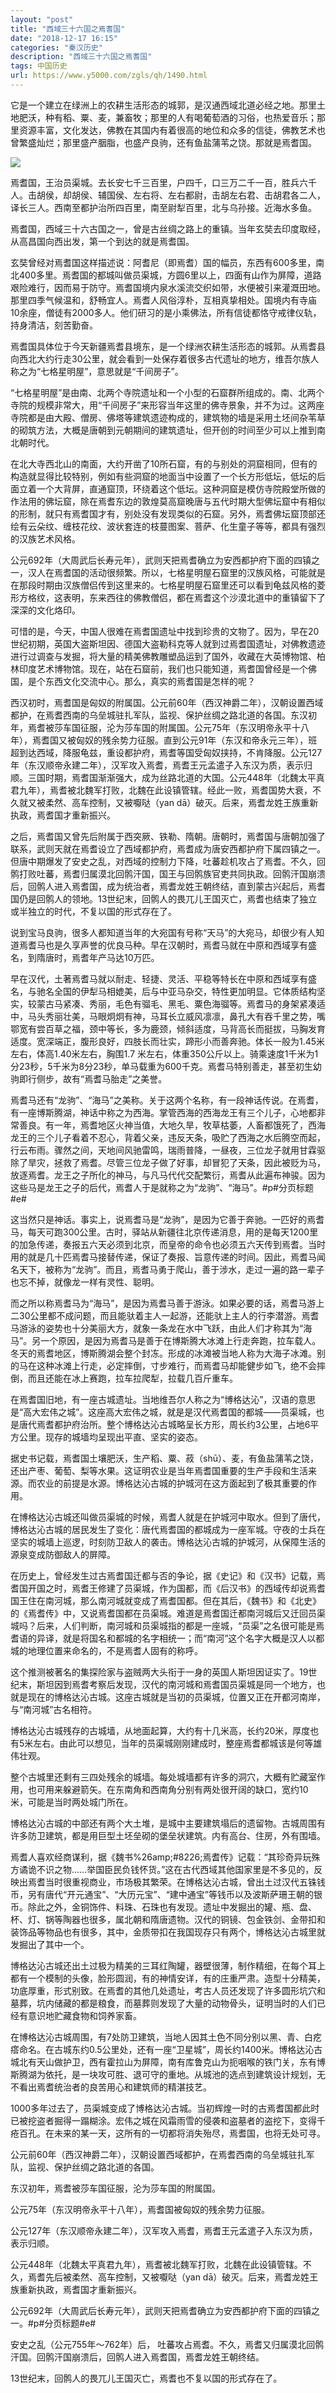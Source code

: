 ```yaml
---
layout: "post"
title: "西域三十六国之焉耆国"
date: "2018-12-17 16:15"
categories: "秦汉历史"
description: "西域三十六国之焉耆国"
tags: 中国历史
url: https://www.y5000.com/zgls/qh/1490.html
---
```






它是一个建立在绿洲上的农耕生活形态的城郭，是汉通西域北道必经之地。那里土地肥沃，种有稻、粟、麦，兼畜牧；那里的人有喝葡萄酒的习俗，也热爱音乐；那里资源丰富，文化发达，佛教在其国内有着很高的地位和众多的信徒，佛教艺术也曾繁盛灿烂；那里盛产胭脂，也盛产良驹，还有鱼盐蒲苇之饶。那就是焉耆国。

![](https://img.y5000.com/uploads/allimg/130725/2-130H5215H1303.jpg)

焉耆国，王治员渠城。去长安七千三百里，户四千，口三万二千一百，胜兵六千人。击胡侯，却胡侯、辅国侯、左右将、左右都尉，击胡左右君、击胡君各二人，译长三人。西南至都护治所四百里，南至尉犁百里，北与乌孙接。近海水多鱼。

焉耆国，西域三十六古国之一，曾是古丝绸之路上的重镇。当年玄奘去印度取经，从高昌国向西出发，第一个到达的就是焉耆国。

玄奘曾经对焉耆国这样描述说：阿耆尼（即焉耆）国的幅员，东西有600多里，南北400多里。焉耆国的都城叫做员渠城，方圆6里以上，四面有山作为屏障，道路艰险难行，因而易于防守。焉耆国境内泉水溪流交织如带，水便被引来灌溉田地。那里四季气候温和，舒畅宜人。焉耆人风俗淳朴，互相真挚相处。国境内有寺庙10余座，僧徒有2000多人。他们研习的是小乘佛法，所有信徒都恪守戒律仪轨，持身清洁，刻苦勤奋。

焉耆国具体位于今天新疆焉耆县境东，是一个绿洲农耕生活形态的城郭。从焉耆县向西北大约行走30公里，就会看到一处保存着很多古代遗址的地方，维吾尔族人称之为“七格星明屋”，意思就是“千间房子”。

“七格星明屋”是由南、北两个寺院遗址和一个小型的石窟群所组成的。南、北两个寺院的规模非常大，用“千间房子”来形容当年这里的佛寺景象，并不为过。这两座寺院都是由大殿、僧房、佛塔等建筑遗迹构成的，建筑物的墙是采用土坯间杂苇草的砌筑方法，大概是唐朝到元朝期间的建筑遗址，但开创的时间至少可以上推到南北朝时代。

在北大寺西北山的南面，大约开凿了10所石窟，有的与别处的洞窟相同，但有的构造就显得比较特别，例如有些洞窟的地面当中设置了一个长方形低坛，低坛的后面立着一个大背屏，直通窟顶，环绕着这个低坛。这种洞窟是模仿寺院殿堂所做的作法用的佛坛窟，除在焉耆东边的敦煌莫高窟晚唐与五代时期大型佛坛窟中有相似的形制，就只有焉耆国才有，别处没有发现类似的石窟。另外，焉耆佛坛窟顶部还绘有云朵纹、缠枝花纹、波状套连的枝蔓图案、菩萨、化生童子等等，都具有强烈的汉族艺术风格。

公元692年（大周武后长寿元年），武则天把焉耆确立为安西都护府下面的四镇之一，汉人在焉耆国的活动很频繁。所以，七格星明屋石窟里的汉族风格，可能就是在那段时期由汉族僧侣传到这里来的。七格星明屋石窟里还可以看到龟兹风格的菱形方格纹，这表明，东来西往的佛教僧侣，都在焉耆这个沙漠北道中的重镇留下了深深的文化烙印。

可惜的是，今天，中国人很难在焉耆国遗址中找到珍贵的文物了。因为，早在20世纪初期，英国大盗斯坦因、德国大盗勒科克等人就到过焉耆国遗址，对佛教遗迹进行过调查与发掘，将大量的精美佛教雕塑品运到了国外，收藏在大英博物馆、柏林印度艺术博物馆。现在，站在石窟前，我们也只能知道，焉耆国曾经是一个佛国，是个东西文化交流中心。那么，真实的焉耆国是怎样的呢？

西汉初时，焉耆国是匈奴的附属国。公元前60年（西汉神爵二年），汉朝设置西域都护，在焉耆西南的乌垒城驻扎军队，监视、保护丝绸之路北道的各国。东汉初年，焉耆被莎车国征服，沦为莎车国的附属国。公元75年（东汉明帝永平十八年），焉耆国又被匈奴的残余势力征服。直到公元91年（东汉和帝永元三年），班超到达西域，降服龟兹，重设都护府，焉耆等国受匈奴挟持，不肯降服。公元127年（东汉顺帝永建二年），汉军攻入焉耆，焉耆王元孟遣子入东汉为质，表示归顺。三国时期，焉耆国渐渐强大，成为丝路北道的大国。公元448年（北魏太平真君九年），焉耆被北魏军打败，北魏在此设镇管辖。经此一败，焉耆国势大衰，不久就又被柔然、高车控制，又被嚈哒（yan
dā）破灭。后来，焉耆龙姓王族重新执政，焉耆国才重新振兴。

之后，焉耆国又曾先后附属于西突厥、铁勒、隋朝。唐朝时，焉耆国与唐朝加强了联系，武则天就在焉耆设立了西域都护府，焉耆成为唐安西都护府下属四镇之一。但唐中期爆发了安史之乱，对西域的控制力下降，吐蕃趁机攻占了焉耆。不久，回鹘打败吐蕃，焉耆归属漠北回鹘汗国，国王与回鹘族官吏共同执政。回鹘汗国崩溃后，回鹘人进入焉耆国，成为统治者，焉耆龙姓王朝终结，直到蒙古兴起后，焉耆国仍是回鹘人的领地。13世纪末，回鹘人的畏兀儿王国灭亡，焉耆也结束了独立或半独立的时代，不复以国的形式存在了。

说到宝马良驹，很多人都知道当年的大宛国有号称“天马”的大宛马，却很少有人知道焉耆马也是久享声誉的优良马种。早在汉朝时，焉耆马就在中原和西域享有盛名，到隋唐时，焉耆年产马达10万匹。

早在汉代，土著焉耆马就以耐走、轻捷、灵活、平稳等特长在中原和西域享有盛名，与驰名全国的伊犁马相媲美，后与中亚马杂交，特性更加明显。它体质结构坚实，较蒙古马紧凑、秀丽，毛色有骝毛、黑毛、粟色海骝等。焉耆马的身架紧凑适中，马头秀丽壮美，马眼炯炯有神，马耳长立威风凛凛，鼻孔大有吞千里之势，嘴鄂宽有尝百草之福，颈中等长，多为鹿颈，倾斜适度，马背高长而挺拔，马胸发育适度。宽深端正，腹形良好，四肢长而壮实，蹄形小而善奔驰。体长一般为1.45米左右，体高1.40米左右，胸围1.7
米左右，体重350公斤以上。骑乘速度1千米为1分23秒，5千米为8分23秒，单马载重为600千克。焉耆马特别善走，甚至初生幼驹即行侧步，故有“焉耆马胎走”之美誉。

焉耆马还有“龙驹”、“海马”之美称。关于这两个名称，有一段神话传说。在焉耆，有一座博斯腾湖，神话中称之为西海。掌管西海的西海龙王有三个儿子，心地都非常善良。有一年，焉耆地区火神当值，大地久旱，牧草枯萎，人畜都饿死了，西海龙王的三个儿子看着不忍心，背着父亲，违反天条，吸贮了西海之水后腾空而起，行云布雨。骤然之间，天地间风驰雷鸣，瑞雨普降，一昼夜，三位龙子就用甘霖驱除了旱灾，拯救了焉耆。尽管三位龙子做了好事，却冒犯了天条，因此被贬为马，放逐焉耆。龙王之子所化的神马，与凡马代代交配繁衍，焉耆从此遍布神骏。因为这些马是龙王之子的后代，焉耆人于是就称之为“龙驹”、“海马”。#p#分页标题#e#

这当然只是神话。事实上，说焉耆马是“龙驹”，是因为它善于奔驰。一匹好的焉耆马，每天可跑300公里。古时，驿站从新疆往北京传递消息，用的是每天1200里的加急传递，奏报五六天必须到北京，而皇帝的命令也必须五六天传到焉耆。当时用的就是几十匹焉耆马接替传递，保证了奏报、旨意传递的时间。因此，焉耆马闻名天下，被称为“龙驹”。而且，焉耆马勇于爬山，善于涉水，走过一遍的路一辈子也忘不掉，就像龙一样有灵性、聪明。

而之所以称焉耆马为“海马”，是因为焉耆马善于游泳。如果必要的话，焉耆马游上二30公里都不成问题，而且能驮着主人一起游，还能驮上主人的行李潜游。焉耆马游泳的姿势也十分美丽大方，就象一条龙在水中飞跃，由此人们才称其为“海马”。另一个原因，是因为焉耆马是善于在博斯腾大冰滩上行走奔跑，拉车载人。冬天的焉耆地区，博斯腾湖会整个封冻。形成的冰滩被当地人称为大海子冰滩。别的马在这种冰滩上行走，必定摔倒，寸步难行，而焉耆马却能健步如飞，绝不会摔倒，而且还能在冰上赛跑，拉车拉爬犁，拉载几百斤重车。

在焉耆国旧地，有一座古城遗址。当地维吾尔人称之为“博格达沁”，汉语的意思是“高大宏伟之城”。这座高大宏伟之城，就是是汉代焉耆国的都城——员渠城，也是唐代焉耆都护府治所。整个博格达沁古城略呈长方形，周长约3公里，占地6平方公里。现存的城墙均呈现出平直、坚实的姿态。

据史书记载，焉耆国土壤肥沃，生产稻、粟、菽（shū）、麦，有鱼盐蒲苇之饶，还出产枣、葡萄、梨等水果。这证明农业是当年焉耆国重要的生产手段和生活来源。而农业的前提是水源。博格达沁古城的护城河在这方面起到了极其重要的作用。

在博格达沁古城还叫做员渠城的时候，焉耆人就是在护城河中取水。但到了唐代，博格达沁古城的居民发生了变化：唐代焉耆国的都城成为一座军城。守夜的士兵在坚实的城墙上巡逻，时刻防卫敌人的袭击。博格达沁古城的护城河，从保障生活的源泉变成防御敌人的屏障。

在历史上，曾经发生过古焉耆国迁都与否的争论，据《史记》和《汉书》记载，焉耆国开国之时，焉耆王修建了员渠城，作为国都，而《后汉书》的西域传却说焉耆国王住在南河城，那么南河城就变成了焉耆国都。但在其后，《魏书》和《北史》的《焉耆传》中，又说焉耆国都在员渠城。难道是焉耆国迁都南河城后又迁回员渠城吗？后来，人们判断，南河城和员渠城指的都是一座城，“员渠”之名很可能是焉耆语的异译，就是将国名和都城的名字相统一；而“南河”这个名字大概是汉人以都城的地理位置来命名的，不是焉耆人固有的称呼。

这个推测被著名的集探险家与盗贼两大头衔于一身的英国人斯坦因证实了。19世纪末，斯坦因到焉耆考察后发现，汉代的南河城和焉耆国员渠城是同一个地方，也就是现在的博格达沁古城。这座古城就是当初的员渠城，位置又正在开都河南岸，与“南河城”古名相符。

博格达沁古城残存的古城墙，从地面起算，大约有十几米高，长约20米，厚度也有5米左右。由此可以想见，当年的员渠城刚刚建成时，整座焉耆都城该是何等雄伟壮观。

整个古城里还剩有三四处残余的城墙。每处城墙都有许多的洞穴，大概有贮藏室作用，也可用来躲避箭矢。在东南角和西南角分别有两处很开阔的缺口，宽约10米，可能是当时两处城门所在。

博格达沁古城的中部还有两个大土堆，是城中主要建筑塌后的遗留物。古城周围有许多防卫建筑，都是用巨型土坯垒砌的堡垒状建筑。内有高台、住房，外有围墙。

焉耆人喜欢经商谋利，据《魏书%26amp;#8226;焉耆传》记载：“其珍奇异玩殊方谲诡不识之物……举国臣民负钱怀货。”这在古代西域其他国家里是不多见的，反映出焉耆当时很重视商业，市场极其繁荣。在博格达沁古城，曾出土过汉代五铢钱币，另有唐代“开元通宝”、“大历元宝”、“建中通宝”等钱币以及波斯萨珊王朝的银币。除此之外，金铜饰件、料珠、石珠也有发现。遗址中发掘出的罐、瓶、盘、杯、灯、锅等陶器也很多，属北朝和隋唐遗物。汉代的铜镜、包金铁剑、金带扣和装饰品等物品也有很多，其中，金质带扣在我国现存只有两个，博格达沁古城里就发掘出了其中一个。

博格达沁古城还出土过极为精美的三耳红陶罐，器壁很薄，制作精细，在每个耳上都有一个模制的头像，脸形圆润，有的神情安详，有的庄重严肃。造型十分精美，功底厚重，形式别致。在焉耆的其他几处遗址，考古人员还发现了许多圆形坑穴和墓葬，坑内储藏的都是粮食，而墓葬则发现了大量的动物骨头，证明当时的人们已经有意识地贮藏食物和饲养家畜。

在博格达沁古城周围，有7处防卫建筑，当地人因其土色不同分别以黑、青、白疙瘩命名。在古城东约0.5公里处，还有一座“卫星城”，周长约1400米。博格达沁古城北有天山做护卫，西有霍拉山为屏障，南有库鲁克山为扼咽喉的铁门关，东有博斯腾湖为依托，是一块攻可胜、退可守的重地。从城池的选点到建筑设计规划，无不看出焉耆统治者的良苦用心和建筑师的精湛技艺。

1000多年过去了，员渠城变成了博格达沁古城。当初辉煌一时的古焉耆国都此时已被挖盗者掘得一蹋糊涂。宏伟之城在风霜雨雪的侵袭和盗墓者的盗挖下，变得千疮百孔。在未来的某一天，这所有的一切都将消失殆尽，焉耆国，也将无处可寻。

公元前60年（西汉神爵二年），汉朝设置西域都护，在焉耆西南的乌垒城驻扎军队，监视、保护丝绸之路北道的各国。

东汉初年，焉耆被莎车国征服，沦为莎车国的附属国。

公元75年（东汉明帝永平十八年），焉耆国被匈奴的残余势力征服。

公元127年（东汉顺帝永建二年），汉军攻入焉耆，焉耆王元孟遣子入东汉为质，表示归顺。

公元448年（北魏太平真君九年），焉耆被北魏军打败，北魏在此设镇管辖。不久，焉耆先后被柔然、高车控制，又被嚈哒（yan
dā）破灭。后来，焉耆龙姓王族重新执政，焉耆国才重新振兴。

公元692年（大周武后长寿元年），武则天把焉耆确立为安西都护府下面的四镇之一。#p#分页标题#e#

安史之乱（公元755年～762年）后， 吐蕃攻占焉耆。不久，焉耆又归属漠北回鹘汗国。回鹘汗国崩溃后，回鹘人进入焉耆国，焉耆龙姓王朝终结。

13世纪末，回鹘人的畏兀儿王国灭亡，焉耆也不复以国的形式存在了。
